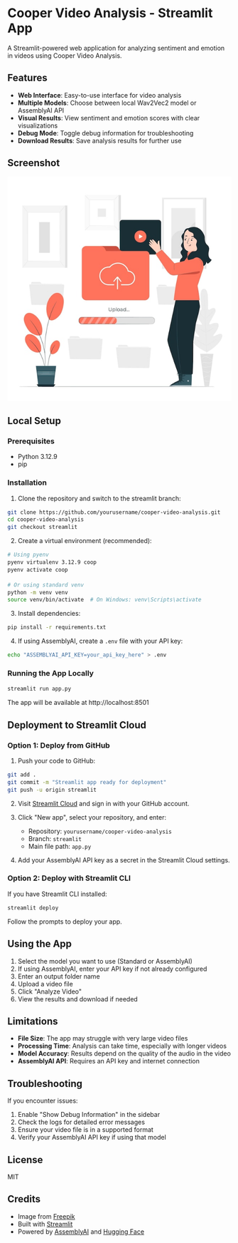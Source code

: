 # Cooper Video Analysis - Streamlit App

A Streamlit-powered web application for analyzing sentiment and emotion in videos using Cooper Video Analysis.

## Features

- **Web Interface**: Easy-to-use interface for video analysis
- **Multiple Models**: Choose between local Wav2Vec2 model or AssemblyAI API
- **Visual Results**: View sentiment and emotion scores with clear visualizations
- **Debug Mode**: Toggle debug information for troubleshooting
- **Download Results**: Save analysis results for further use

## Screenshot

![Cooper Video Analysis App](static/assets/video_upload.png)

## Local Setup

### Prerequisites

- Python 3.12.9
- pip

### Installation

1. Clone the repository and switch to the streamlit branch:

```bash
git clone https://github.com/yourusername/cooper-video-analysis.git
cd cooper-video-analysis
git checkout streamlit
```

2. Create a virtual environment (recommended):

```bash
# Using pyenv
pyenv virtualenv 3.12.9 coop
pyenv activate coop

# Or using standard venv
python -m venv venv
source venv/bin/activate  # On Windows: venv\Scripts\activate
```

3. Install dependencies:

```bash
pip install -r requirements.txt
```

4. If using AssemblyAI, create a `.env` file with your API key:

```bash
echo "ASSEMBLYAI_API_KEY=your_api_key_here" > .env
```

### Running the App Locally

```bash
streamlit run app.py
```

The app will be available at http://localhost:8501

## Deployment to Streamlit Cloud

### Option 1: Deploy from GitHub

1. Push your code to GitHub:

```bash
git add .
git commit -m "Streamlit app ready for deployment"
git push -u origin streamlit
```

2. Visit [Streamlit Cloud](https://streamlit.io/cloud) and sign in with your GitHub account.

3. Click "New app", select your repository, and enter:
   - Repository: `yourusername/cooper-video-analysis`
   - Branch: `streamlit`
   - Main file path: `app.py`

4. Add your AssemblyAI API key as a secret in the Streamlit Cloud settings.

### Option 2: Deploy with Streamlit CLI

If you have Streamlit CLI installed:

```bash
streamlit deploy
```

Follow the prompts to deploy your app.

## Using the App

1. Select the model you want to use (Standard or AssemblyAI)
2. If using AssemblyAI, enter your API key if not already configured
3. Enter an output folder name
4. Upload a video file
5. Click "Analyze Video"
6. View the results and download if needed

## Limitations

- **File Size**: The app may struggle with very large video files
- **Processing Time**: Analysis can take time, especially with longer videos
- **Model Accuracy**: Results depend on the quality of the audio in the video
- **AssemblyAI API**: Requires an API key and internet connection

## Troubleshooting

If you encounter issues:

1. Enable "Show Debug Information" in the sidebar
2. Check the logs for detailed error messages
3. Ensure your video file is in a supported format
4. Verify your AssemblyAI API key if using that model

## License

MIT

## Credits

- Image from [Freepik](https://www.freepik.com)
- Built with [Streamlit](https://streamlit.io/)
- Powered by [AssemblyAI](https://www.assemblyai.com/) and [Hugging Face](https://huggingface.co/)
